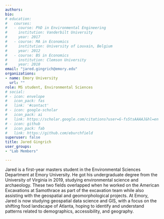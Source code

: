 ```yaml
---
authors:
bio:  
# education:
#   courses:
#   - course: PhD in Environmental Engineering
#     institution: Vanderbilt University
#     year: 2017
#   - course: MA in Economics
#     institution: University of Louvain, Belgium
#     year: 2012
#   - course: BS in Economics 
#     institution: Clemson University
#     year: 2010
email: "jared.gingrich@emory.edu"
organizations:
- name: Emory University
  url: ""
role: MS student, Environmental Sciences
# social:
# - icon: envelope
#   icon_pack: fas
#   link: '#contact'
# - icon: google-scholar
#   icon_pack: ai
#   link: https://scholar.google.com/citations?user=G-fs5tsAAAAJ&hl=en
# - icon: github
#   icon_pack: fab
#   link: https://github.com/eburchfield
superuser: false
title: Jared Gingrich
user_groups:
- "Lab Members"

---
```


Jared is a first-year masters student in the Environmental Sciences Department at Emory University. He got his undergraduate degree from the University of Virginia in 2019, studying environmental science and archaeology. These two fields overlapped when he worked on the American Excavations at Samothrace as part of the excavation team while also assisting with the geospatial and geomorphological projects. At Emory, Jared is now studying geospatial data science and GIS, with a focus on the shifting food landscape of Atlanta, hoping to identify and understand patterns related to demographics, accessibility, and geography. 
